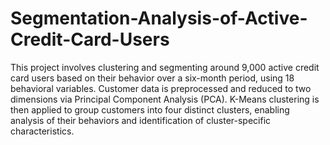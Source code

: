 # Segmentation-Analysis-of-Active-Credit-Card-Users


This project involves clustering and segmenting around 9,000 active credit card users based on their behavior over a six-month period, using 18 behavioral variables. Customer data is preprocessed and reduced to two dimensions via Principal Component Analysis (PCA). K-Means clustering is then applied to group customers into four distinct clusters, enabling analysis of their behaviors and identification of cluster-specific characteristics.
